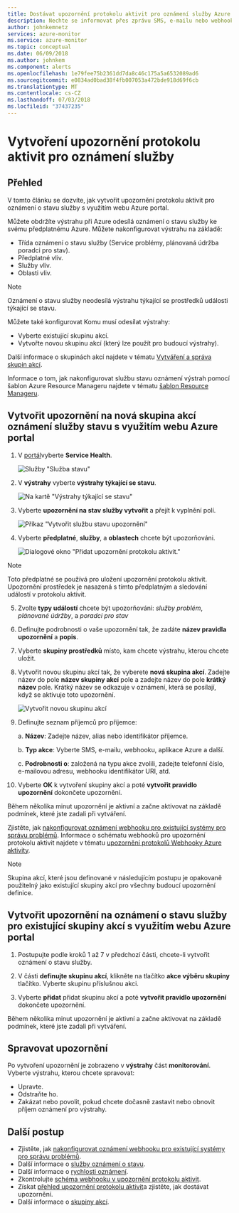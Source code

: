 ```yaml
---
title: Dostávat upozornění protokolu aktivit pro oznámení služby Azure
description: Nechte se informovat přes zprávu SMS, e-mailu nebo webhooku dojde k službě Azure.
author: johnkemnetz
services: azure-monitor
ms.service: azure-monitor
ms.topic: conceptual
ms.date: 06/09/2018
ms.author: johnkem
ms.component: alerts
ms.openlocfilehash: 1e79fee75b2361dd7da8c46c175a5a6532089ad6
ms.sourcegitcommit: e0834ad0bad38f4fb007053a472bde918d69f6cb
ms.translationtype: MT
ms.contentlocale: cs-CZ
ms.lasthandoff: 07/03/2018
ms.locfileid: "37437235"
---
```

# <a name="create-activity-log-alerts-on-service-notifications"></a>Vytvoření upozornění protokolu aktivit pro oznámení služby
## <a name="overview"></a>Přehled
V tomto článku se dozvíte, jak vytvořit upozornění protokolu aktivit pro oznámení o stavu služby s využitím webu Azure portal.  

Můžete obdržíte výstrahu při Azure odesílá oznámení o stavu služby ke svému předplatnému Azure. Můžete nakonfigurovat výstrahu na základě:

- Třída oznámení o stavu služby (Service problémy, plánovaná údržba poradci pro stav).
- Předplatné vliv.
- Služby vliv.
- Oblasti vliv.

> [!NOTE]
> Oznámení o stavu služby neodesílá výstrahu týkající se prostředků události týkající se stavu.

Můžete také konfigurovat Komu musí odesílat výstrahy:

- Vyberte existující skupinu akcí.
- Vytvořte novou skupinu akcí (který lze použít pro budoucí výstrahy).

Další informace o skupinách akcí najdete v tématu [Vytváření a správa skupin akcí](monitoring-action-groups.md).

Informace o tom, jak nakonfigurovat službu stavu oznámení výstrah pomocí šablon Azure Resource Manageru najdete v tématu [šablon Resource Manageru](monitoring-create-activity-log-alerts-with-resource-manager-template.md).

## <a name="create-an-alert-on-a-service-health-notification-for-a-new-action-group-by-using-the-azure-portal"></a>Vytvořit upozornění na nová skupina akcí oznámení služby stavu s využitím webu Azure portal
1. V [portál](https://portal.azure.com)vyberte **Service Health**.

    ![Služby "Služba stavu"](./media/monitoring-activity-log-alerts-on-service-notifications/home-servicehealth.png)

2. V **výstrahy** vyberte **výstrahy týkající se stavu**.

    ![Na kartě "Výstrahy týkající se stavu"](./media/monitoring-activity-log-alerts-on-service-notifications/alerts-blades-sh.png)

3. Vyberte **upozornění na stav služby vytvořit** a přejít k vyplnění polí.

    ![Příkaz "Vytvořit službu stavu upozornění"](./media/monitoring-activity-log-alerts-on-service-notifications/service-health-alert.png)

4. Vyberte **předplatné**, **služby**, a **oblastech** chcete být upozorňováni.

    ![Dialogové okno "Přidat upozornění protokolu aktivit."](./media/monitoring-activity-log-alerts-on-service-notifications/activity-log-alert-new-ux.png)

> [!NOTE]
> Toto předplatné se používá pro uložení upozornění protokolu aktivit. Upozornění prostředek je nasazená s tímto předplatným a sledování událostí v protokolu aktivit.

5. Zvolte **typy událostí** chcete být upozorňováni: *služby problém*, *plánované údržby*, a *poradci pro stav* 

6. Definujte podrobnosti o vaše upozornění tak, že zadáte **název pravidla upozornění** a **popis**.

7. Vyberte **skupiny prostředků** místo, kam chcete výstrahu, kterou chcete uložit.

8. Vytvořit novou skupinu akcí tak, že vyberete **nová skupina akcí**. Zadejte název do pole **název skupiny akcí** pole a zadejte název do pole **krátký název** pole. Krátký název se odkazuje v oznámení, která se posílají, když se aktivuje toto upozornění.

    ![Vytvořit novou skupinu akcí](./media/monitoring-activity-log-alerts-on-service-notifications/action-group-creation.png)

9. Definujte seznam příjemců pro příjemce:

    a. **Název**: Zadejte název, alias nebo identifikátor příjemce.

    b. **Typ akce**: Vyberte SMS, e-mailu, webhooku, aplikace Azure a další.

    c. **Podrobnosti o**: založená na typu akce zvolili, zadejte telefonní číslo, e-mailovou adresu, webhooku identifikátor URI, atd.

10. Vyberte **OK** k vytvoření skupiny akcí a poté **vytvořit pravidlo upozornění** dokončete upozornění.

Během několika minut upozornění je aktivní a začne aktivovat na základě podmínek, které jste zadali při vytváření.

Zjistěte, jak [nakonfigurovat oznámení webhooku pro existující systémy pro správu problémů](../service-health/service-health-alert-webhook-guide.md). Informace o schématu webhooků pro upozornění protokolu aktivit najdete v tématu [upozornění protokolů Webhooky Azure aktivity](monitoring-activity-log-alerts-webhook.md).

>[!NOTE]
>Skupina akcí, které jsou definované v následujícím postupu je opakovaně použitelný jako existující skupiny akcí pro všechny budoucí upozornění definice.
>
>

## <a name="create-an-alert-on-a-service-health-notification-for-an-existing-action-group-by-using-the-azure-portal"></a>Vytvořit upozornění na oznámení o stavu služby pro existující skupiny akcí s využitím webu Azure portal

1. Postupujte podle kroků 1 až 7 v předchozí části, chcete-li vytvořit oznámení o stavu služby. 

2. V části **definujte skupinu akcí**, klikněte na tlačítko **akce výběru skupiny** tlačítko. Vyberte skupinu příslušnou akci.

3. Vyberte **přidat** přidat skupinu akcí a poté **vytvořit pravidlo upozornění** dokončete upozornění.

Během několika minut upozornění je aktivní a začne aktivovat na základě podmínek, které jste zadali při vytváření.

## <a name="manage-your-alerts"></a>Spravovat upozornění

Po vytvoření upozornění je zobrazeno v **výstrahy** část **monitorování**. Vyberte výstrahu, kterou chcete spravovat:

* Upravte.
* Odstraňte ho.
* Zakázat nebo povolit, pokud chcete dočasně zastavit nebo obnovit příjem oznámení pro výstrahy.

## <a name="next-steps"></a>Další postup
- Zjistěte, jak [nakonfigurovat oznámení webhooku pro existující systémy pro správu problémů](../service-health/service-health-alert-webhook-guide.md).
- Další informace o [služby oznámení o stavu](monitoring-service-notifications.md).
- Další informace o [rychlosti oznámení](monitoring-alerts-rate-limiting.md).
- Zkontrolujte [schéma webhooku v upozornění protokolu aktivit](monitoring-activity-log-alerts-webhook.md).
- Získat [přehled upozornění protokolu aktivit](monitoring-overview-alerts.md)a zjistěte, jak dostávat upozornění. 
- Další informace o [skupiny akcí](monitoring-action-groups.md).
